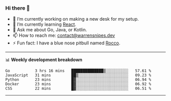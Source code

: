 ### Hi there 👋

- 🔭 I’m currently working on making a new desk for my setup.
- 🌱 I’m currently learning [React](https://reactjs.org/).
- 💬 Ask me about Go, Java, or Kotlin.
- 📫 How to reach me: contact@warrensnipes.dev
- ⚡ Fun fact: I have a blue nose pitbull named [Rocco](https://i.imgur.com/iLsSCKu.jpg).

-------

📊 **Weekly development breakdown**
<!--START_SECTION:waka-->
```text
Go           3 hrs 16 mins   ██████████████▒░░░░░░░░░░   57.61 % 
JavaScript   31 mins         ██▒░░░░░░░░░░░░░░░░░░░░░░   09.23 % 
Python       23 mins         █▓░░░░░░░░░░░░░░░░░░░░░░░   06.94 % 
Docker       23 mins         █▓░░░░░░░░░░░░░░░░░░░░░░░   06.92 % 
CSS          22 mins         █▓░░░░░░░░░░░░░░░░░░░░░░░   06.51 % 
```
<!--END_SECTION:waka-->

-------
